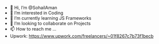 - 👋 Hi, I’m @SohailAman
- 👀 I’m interested in Coding
- 🌱 I’m currently learning JS Frameworks
- 💞️ I’m looking to collaborate on Projects
- 📫 How to reach me ...
- Upwork: https://www.upwork.com/freelancers/~01f8267c7b73f1becb


